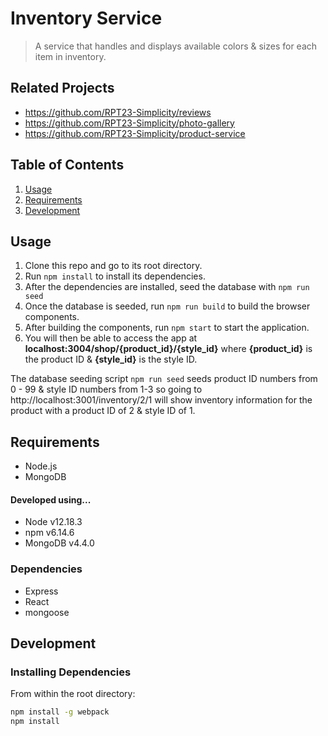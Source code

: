 # Inventory Service

> A service that handles and displays available colors & sizes for each item in inventory.

## Related Projects

  - https://github.com/RPT23-Simplicity/reviews
  - https://github.com/RPT23-Simplicity/photo-gallery
  - https://github.com/RPT23-Simplicity/product-service

## Table of Contents

1. [Usage](#Usage)
1. [Requirements](#requirements)
1. [Development](#development)

## Usage

1. Clone this repo and go to its root directory.
1. Run `npm install` to install its dependencies.
1. After the dependencies are installed, seed the database with `npm run seed`
1. Once the database is seeded, run `npm run build` to build the browser components.
1. After building the components, run `npm start` to start the application.
1. You will then be able to access the app at **localhost:3004/shop/{product_id}/{style_id}** where **{product_id}** is the product ID & **{style_id}** is the style ID.

The database seeding script `npm run seed` seeds product ID numbers from 0 - 99 & style ID numbers from 1-3  so going to http://localhost:3001/inventory/2/1 will show inventory information for the product with a product ID of 2 & style ID of 1.

## Requirements

- Node.js
- MongoDB

#### Developed using...
- Node v12.18.3
- npm v6.14.6
- MongoDB v4.4.0

### Dependencies
- Express
- React
- mongoose

## Development

### Installing Dependencies

From within the root directory:

```sh
npm install -g webpack
npm install
```

